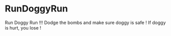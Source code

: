 # RunDoggyRun

Run Doggy Run !!! Dodge the bombs and make sure doggy is safe ! If doggy is hurt, you lose ! 


